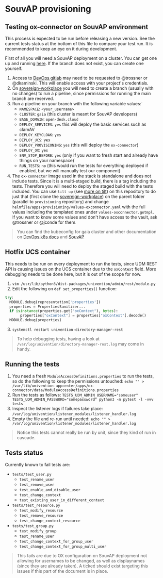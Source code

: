 # SouvAP provisioning

## Testing ox-connector on SouvAP environment

This process is expected to be run before releasing a new version. See the
current tests status at the bottom of this file to compare your test run. It is
recommended to keep an eye on it during development.

First of all you will need a SouvAP deployment on a cluster. You can get one up
and running [here](https://gitlab.souvap-univention.de/souvap/devops/sovereign-workplace/-/pipelines/new?ref=jconde/ox-connector-tests&var[NAMESPACE]=jconde&var[CLUSTER]=gaia&var[BASE_DOMAIN]=open-desk.cloud&var[DEPLOY_SERVICES]=yes&var[DEPLOY_KEYCLOAK]=yes&var[DEPLOY_UCS]=yes&var[DEPLOY_PROVISIONING]=yes&var[DEPLOY_OX]=yes&var[ENV_STOP_BEFORE]=yes&var[RUN_TESTS]=no).
If the branch does not exist, you can create one yourself.

1. Access to [DevOps gitlab](gitlab.souvap-univention.de) may need to be
requested to @trossner or @dkaminski. This will enable access with your
project's credentials.
2. On [sovereign-workplace](https://gitlab.souvap-univention.de/souvap/devops/sovereign-workplace)
you will need to create a branch (usually with no changes) to run a pipeline,
since permissions for running the main branch are reserved.
3. Run a pipeline on your branch with the following variable values:`
    * `NAMESPACE`: `<your_username>`
    * `CLUSTER`: `gaia` (this cluster is meant for SouvAP developers)
    * `BASE_DOMAIN`: `open-desk.cloud`
    * `DEPLOY_SERVICES`: `yes` this will deploy the basic services such as clamAV
    * `DEPLOY_KEYCLOAK`: `yes`
    * `DEPLOY_UCS`: `yes`
    * `DEPLOY_PROVISIONING`: `yes` (this will deploy the `ox-connector`)
    * `DEPLOY_OX`: `yes`
    * `ENV_STOP_BEFORE`: `yes` (only if you want to fresh start and already have things on your namespace)`
    * `RUN_TESTS`: `no` (this would run the tests for everything deployed if enabled, but we will manually test our component)
4. The `ox-connector` image used in the stack is standalone and does not
include tests. Since it is a multi-staged build, there is a tag including the
tests. Therefore you will need to deploy the staged build with the tests
included. You can use `tilt up` (see [more on tilt](https://tilt.dev/)) on this
repository to do just that (first clone the [sovereign-workplace](https://gitlab.souvap-univention.de/souvap/devops/sovereign-workplace))
on the parent folder (parallel to `provisioning` repository) and change
`helmfile/apps/provisioning/values-oxconnector.yaml` with the full values
including the templated ones under `values-oxconnector.gotmpl`. If you want to
know some values and don't have access to the vault, ask @trossner or
@jconde for them.

> You can find the kubeconfig for gaia cluster and other documentation on
[DevOps k8s docs](https://gitlab.souvap-univention.de/groups/souvap/devops/-/wikis/deployment/K8s-cluster#gaia-development-cluster-for-univention-souvap-dev-team)
and [SouvAP](https://univention.gitpages.knut.univention.de/customers/dataport/team-souvap/onboarding/souvap-environment.html)

## Hotfix UCS container

This needs to be run on every deployment to run the tests, since UDM REST API is causing issues on the UCS container due to the `oxContext` field. More debugging needs to be done here, but it is out of the scope for now.

1. `vim /usr/lib/python3/dist-packages/univention/admin/rest/module.py`
2. Edit the following on `def set_properties()` function:
```python
try:
  MODULE.debug(representation['properties'])
  properties = PropertiesSanitizer...
  if isinstance(properties.get("oxContext"), bytes):
       properties["oxContext"] = properties["oxContext"].decode()
  MODULE.debug(properties)
```
3. `systemctl restart univention-directory-manager-rest`

> To help debugging tests, having a look at `/var/log/univention/directory-manager-rest.log` may come in handy.

## Running the tests

1. You need a fresh `ModuleAccessDefinitions.properties` to run the tests, so do the following to keep the permissions untouched:
`echo "" > /var/lib/univention-appcenter/apps/ox-connector/data/ModuleAccessDefinitions.properties`
2. Run the tests as follows: `TESTS_UDM_ADMIN_USERNAME="someuser" TESTS_UDM_ADMIN_PASSWORD="somepassword" python3 -m pytest -l -vvv tests`
3. Inspect the listener logs if failures take place: `/var/log/univention/listener_modules/listener_handler.log`
4. Empty the file and re-run until needed: `echo "" > /var/log/univention/listener_modules/listener_handler.log`

> Notice this tests cannot really be run by unit, since they kind of run in cascade.

## Tests status

Currently known to fail tests are:
- `tests/test_user.py`
    - `test_rename_user`
    - `test_remove_user`
    - `test_enable_and_disable_user`
    - `test_change_context`
    - `test_existing_user_in_different_context`
- `tests/test_resource.py`
    - `test_modify_resource`
    - `test_remove_resource`
    - `test_change_context_resource`
- `tests/test_group.py`
    - `test_modify_group`
    - `test_rename_user`
    - `test_change_context_for_group_user`
    - `test_change_context_for_group_multi_user`

> This fails are due to OX configuration on SouvAP deployment not allowing
> for usernames to be changed, as well as displaynames (since they are already
taken). A ticked should exist targeting this issues if this part of the document
is in place.

